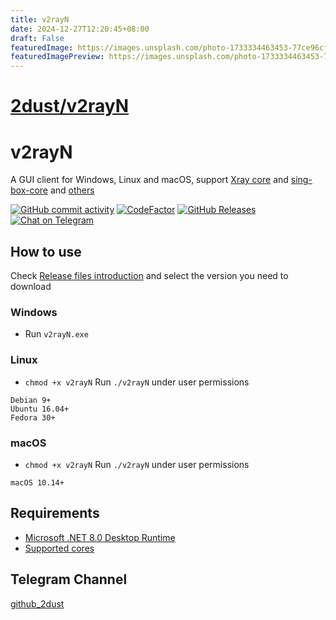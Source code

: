```yaml
---
title: v2rayN
date: 2024-12-27T12:20:45+08:00
draft: False
featuredImage: https://images.unsplash.com/photo-1733334463453-77ce96cf23a6?ixid=M3w0NjAwMjJ8MHwxfHJhbmRvbXx8fHx8fHx8fDE3MzUyNzMxNDB8&ixlib=rb-4.0.3
featuredImagePreview: https://images.unsplash.com/photo-1733334463453-77ce96cf23a6?ixid=M3w0NjAwMjJ8MHwxfHJhbmRvbXx8fHx8fHx8fDE3MzUyNzMxNDB8&ixlib=rb-4.0.3
---
```


# [2dust/v2rayN](https://github.com/2dust/v2rayN)

# v2rayN
A GUI client for Windows, Linux and macOS, support [Xray core](https://github.com/XTLS/Xray-core) and [sing-box-core](https://github.com/SagerNet/sing-box/releases) and [others](https://github.com/2dust/v2rayN/wiki/List-of-supported-cores)


[![GitHub commit activity](https://img.shields.io/github/commit-activity/m/2dust/v2rayN)](https://github.com/2dust/v2rayN/commits/master)
[![CodeFactor](https://www.codefactor.io/repository/github/2dust/v2rayn/badge)](https://www.codefactor.io/repository/github/2dust/v2rayn)
[![GitHub Releases](https://img.shields.io/github/downloads/2dust/v2rayN/latest/total?logo=github)](https://github.com/2dust/v2rayN/releases)
[![Chat on Telegram](https://img.shields.io/badge/Chat%20on-Telegram-brightgreen.svg)](https://t.me/v2rayn)


## How to use
Check [Release files introduction](https://github.com/2dust/v2rayN/wiki/Release-files-introduction) and select the version you need to download 
### Windows
- Run `v2rayN.exe`
### Linux
- `chmod +x v2rayN` Run `./v2rayN` under user permissions
```
Debian 9+
Ubuntu 16.04+
Fedora 30+
```
### macOS
- `chmod +x v2rayN` Run `./v2rayN` under user permissions
```
macOS 10.14+
```

## Requirements  
- [Microsoft .NET 8.0 Desktop Runtime ](https://dotnet.microsoft.com/en-us/download/dotnet/8.0)
- [Supported cores](https://github.com/2dust/v2rayN/wiki/List-of-supported-cores)


## Telegram Channel
[github_2dust](https://t.me/github_2dust)
